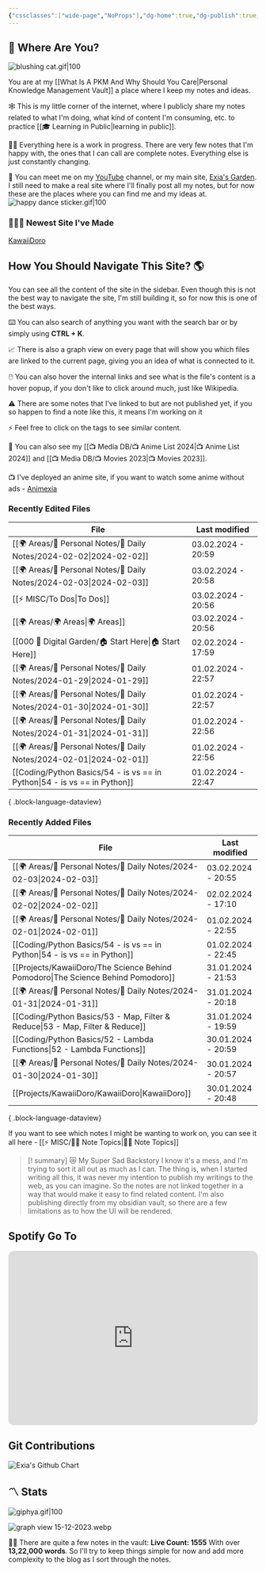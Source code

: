 ```yaml
---
{"cssclasses":["wide-page","NoProps"],"dg-home":true,"dg-publish":true,"permalink":"/000-digital-garden/start-here/","tags":["gardenEntry"],"dgPassFrontmatter":true,"noteIcon":"3","created":"2023-12-10T08:50:33.353+05:30","updated":"2024-02-02T17:59:00.230+05:30"}
---
```


## 🫨 Where Are You?

![blushing cat.gif|100](/img/user/Resources/%F0%9F%93%81%20Files/%F0%9F%93%B8Images/blushing%20cat.gif)

You are at my [[What Is A PKM And Why Should You Care\|Personal Knowledge Management Vault]] a place where I keep my notes and ideas.

🕸️ This is my little corner of the internet, where I publicly share my notes related to what I'm doing, what kind of content I'm consuming, etc. to practice [[🎓 Learning in Public\|learning in public]].

👷🏻 Everything here is a work in progress. There are very few notes that I'm happy with, the ones that I can call are complete notes. Everything else is just constantly changing.

📄 You can meet me on my [YouTube](https://youtube.com/@naamnahihai) channel, or my main site, [Exia's Garden](https://exiasgarden.pages.dev). I still need to make a real site where I'll finally post all my notes, but for now these are the places where you can find me and my ideas at.
![happy dance sticker.gif|100](/img/user/Resources/%F0%9F%93%81%20Files/%F0%9F%93%B8Images/happy%20dance%20sticker.gif)
### 🧑🏻‍💻 Newest Site I've Made
[KawaiiDoro](https://kawaiidoro.com)

## How You Should Navigate This Site? 🌎
You can see all the content of the site in the sidebar. Even though this is not the best way to navigate the site, I'm still building it, so for now this is one of the best ways.

⌨️ You can also search of anything you want with the search bar or by simply using **CTRL + K**.

📈 There is also a graph view on every page that will show you which files are linked to the current page, giving you an idea of what is connected to it.

🖱️ You can also hover the internal links and see what is the file's content is a hover popup, if you don't like to click around much, just like Wikipedia.

⚠️ There are some notes that I've linked to but are not published yet, if you so happen to find a note like this, it means I'm working on it

⚡ Feel free to click on the tags to see similar content.

🎥 You can also see my [[📺 Media DB/📺 Anime List 2024\|📺 Anime List 2024]] and [[📺 Media DB/📺 Movies 2023\|📺 Movies 2023]].

📺 I've deployed an anime site, if you want to watch some anime without ads - [Animexia](https://anime.insightfulsage.com/)

### Recently Edited Files
| File                                                                         | Last modified      |
| ---------------------------------------------------------------------------- | ------------------ |
| [[🌍 Areas/📧 Personal Notes/📓 Daily Notes/2024-02-02\|2024-02-02]]      | 03.02.2024 - 20:59 |
| [[🌍 Areas/📧 Personal Notes/📓 Daily Notes/2024-02-03\|2024-02-03]]      | 03.02.2024 - 20:58 |
| [[⚡ MISC/To Dos\|To Dos]]                                                 | 03.02.2024 - 20:56 |
| [[🌍 Areas/🌍 Areas\|🌍 Areas]]                                           | 03.02.2024 - 20:56 |
| [[000 🏡 Digital Garden/🏠 Start Here\|🏠 Start Here]]                    | 02.02.2024 - 17:59 |
| [[🌍 Areas/📧 Personal Notes/📓 Daily Notes/2024-01-29\|2024-01-29]]      | 01.02.2024 - 22:57 |
| [[🌍 Areas/📧 Personal Notes/📓 Daily Notes/2024-01-30\|2024-01-30]]      | 01.02.2024 - 22:57 |
| [[🌍 Areas/📧 Personal Notes/📓 Daily Notes/2024-01-31\|2024-01-31]]      | 01.02.2024 - 22:56 |
| [[🌍 Areas/📧 Personal Notes/📓 Daily Notes/2024-02-01\|2024-02-01]]      | 01.02.2024 - 22:56 |
| [[Coding/Python Basics/54 - is vs == in Python\|54 - is vs == in Python]] | 01.02.2024 - 22:47 |

{ .block-language-dataview}

### Recently Added Files
| File                                                                                | Last modified      |
| ----------------------------------------------------------------------------------- | ------------------ |
| [[🌍 Areas/📧 Personal Notes/📓 Daily Notes/2024-02-03\|2024-02-03]]             | 03.02.2024 - 20:55 |
| [[🌍 Areas/📧 Personal Notes/📓 Daily Notes/2024-02-02\|2024-02-02]]             | 02.02.2024 - 17:10 |
| [[🌍 Areas/📧 Personal Notes/📓 Daily Notes/2024-02-01\|2024-02-01]]             | 01.02.2024 - 22:55 |
| [[Coding/Python Basics/54 - is vs == in Python\|54 - is vs == in Python]]        | 01.02.2024 - 22:45 |
| [[Projects/KawaiiDoro/The Science Behind Pomodoro\|The Science Behind Pomodoro]] | 31.01.2024 - 21:53 |
| [[🌍 Areas/📧 Personal Notes/📓 Daily Notes/2024-01-31\|2024-01-31]]             | 31.01.2024 - 20:18 |
| [[Coding/Python Basics/53 - Map, Filter & Reduce\|53 - Map, Filter & Reduce]]    | 31.01.2024 - 19:59 |
| [[Coding/Python Basics/52 - Lambda Functions\|52 - Lambda Functions]]            | 30.01.2024 - 20:59 |
| [[🌍 Areas/📧 Personal Notes/📓 Daily Notes/2024-01-30\|2024-01-30]]             | 30.01.2024 - 20:57 |
| [[Projects/KawaiiDoro/KawaiiDoro\|KawaiiDoro]]                                   | 30.01.2024 - 20:48 |

{ .block-language-dataview}

If you want to see which notes I might be wanting to work on, you can see it all here - [[⚡ MISC/✍🏻 Note Topics\|✍🏻 Note Topics]]

>[! summary]  😿 My Super Sad Backstory
> I know it's a mess, and I'm trying to sort it all out as much as I can.
The thing is, when I started writing all this, it was never my intention to publish my writings to the web, as you can imagine.
So the notes are not linked together in a way that would make it easy to find related content.
I'm also publishing directly from my obsidian vault, so there are a few limitations as to how the UI will be rendered.

## Spotify Go To
<iframe style="border-radius:12px" src="https://open.spotify.com/embed/playlist/37i9dQZF1EIYpUgYYPrm7Z?utm_source=generator&theme=0" width="100%" height="352" frameBorder="0" allowfullscreen="" allow="autoplay; clipboard-write; encrypted-media; fullscreen; picture-in-picture" loading="lazy"></iframe>

## Git Contributions
<img src="https://ghchart.rshah.org/A020F0/ooexiaoo" alt="Exia's Github Chart" />

## 〽️ Stats
![giphya.gif|100](/img/user/Resources/%F0%9F%93%81%20Files/%F0%9F%93%B8Images/giphya.gif)

![graph view 15-12-2023.webp](/img/user/Resources/%F0%9F%93%81%20Files/%F0%9F%93%B8Images/graph%20view%2015-12-2023.webp)

😵‍💫 There are quite a few notes in the vault:
**Live Count: 1555** With over **13,22,000 words**.
So I'll try to keep things simple for now and add more complexity to the blog as I sort through the notes.